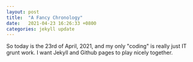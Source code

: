 ```yaml
---
layout: post
title:  "A Fancy Chronology"
date:   2021-04-23 16:26:33 +0800
categories: jekyll update
---
```

So today is the 23rd of April, 2021, and my only "coding" is really just IT grunt work. I want Jekyll and Github pages to play nicely together.

